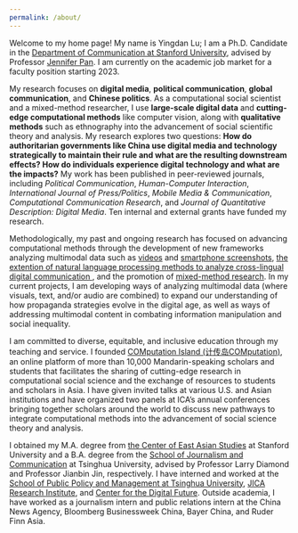 ```yaml
---
permalink: /about/
---
```


Welcome to my home page! My name is Yingdan Lu; I am a Ph.D. Candidate in the [Department of Communication at Stanford University](http://comm.stanford.edu), advised by Professor [Jennifer Pan](http://jenpan.com). I am currently on the academic job market for a faculty position starting 2023.

My research focuses on **digital media**, **political communication**, **global communication**, and **Chinese politics**. As a computational social scientist and a mixed-method researcher, I use **large-scale digital data** and **cutting-edge computational methods** like computer vision, along with **qualitative methods** such as ethnography into the advancement of social scientific theory and analysis. My research explores two questions: **How do authoritarian governments like China use digital media and technology strategically to maintain their rule and what are the resulting downstream effects? How do individuals experience digital technology and what are the impacts?** My work has been published in peer-reviewed journals, including <i>Political Communication</i>, <i>Human-Computer Interaction</i>, <i>International Journal of Press/Politics</i>, <i>Mobile Media & Communication</i>, <i>Computational Communication Research</i>, and <i>Journal of Quantitative Description: Digital Media</i>. Ten internal and external grants have funded my research.

Methodologically, my past and ongoing research has focused on advancing computational methods through the development of new frameworks analyzing multimodal data such as [videos](https://www.aup-online.com/content/journals/10.5117/CCR2022.2.002.LU) and [smartphone screenshots](https://journals.sagepub.com/doi/full/10.1177/20501579221080333#_i32), [the extention of natural language processing methods to analyze cross-lingual digital communication ](https://journals.sagepub.com/doi/full/10.1177/19401612221117470), and the promotion of [mixed-method research](https://www.tandfonline.com/doi/full/10.1080/10584609.2020.1765914). In my current projects, I am developing ways of analyzing multimodal data (where visuals, text, and/or audio are combined) to expand our understanding of how propaganda strategies evolve in the digital age, as well as ways of addressing multimodal content in combating information manipulation and social inequality.

I am committed to diverse, equitable, and inclusive education through my teaching and service. I founded [COMputation Island (计传岛COMputation)](https://yingdanlu.com/account/), an online platform of more than 10,000 Mandarin-speaking scholars and students that facilitates the sharing of cutting-edge research in computational social science and the exchange of resources to students and scholars in Asia. I have given invited talks at various U.S. and Asian institutions and have organized two panels at ICA’s annual conferences bringing together scholars around the world to discuss new pathways to integrate computational methods into the advancement of social science theory and analysis.

I obtained my M.A. degree from [the Center of East Asian Studies](https://ceas.stanford.edu/) at Stanford University and a B.A. degree from the [School of Journalism and Communication](http://www.tsjc.tsinghua.edu.cn/) at Tsinghua University, advised by Professor Larry Diamond and Professor Jianbin Jin, respectively. I have interned and worked at the [School of Public Policy and Management at Tsinghua University](http://www.iccs.tsinghua.edu.cn/), [JICA Research Institute](https://www.jica.go.jp/jica-ri/), and [Center for the Digital Future](https://www.digitalcenter.org/). Outside academia, I have worked as a journalism intern and public relations intern at the China News Agency, Bloomberg Businessweek China, Bayer China, and Ruder Finn Asia.
